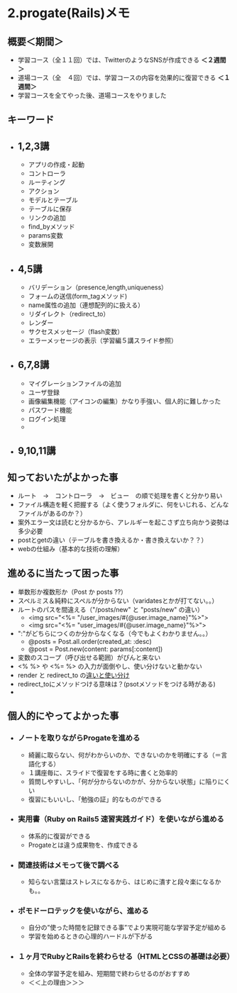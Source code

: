 # 2.progate(Rails)メモ
## 概要＜期間＞
  - 学習コース（全１１回）では、TwitterのようなSNSが作成できる __＜２週間＞__
  - 道場コース（全　４回）では、学習コースの内容を効果的に復習できる __＜１週間＞__
  - 学習コースを全てやった後、道場コースをやりました

## キーワード
  - ## 1,2,3講
    - アプリの作成・起動
    - コントローラ
    - ルーティング
    - アクション
    - モデルとテーブル
    - テーブルに保存
    - リンクの追加
    - find_byメソッド
    - params変数
    - 変数展開

  - ## 4,5講
    - バリデーション（presence,length,uniqueness）
    - フォームの送信(form_tagメソッド)
    - name属性の追加（連想配列的に扱える）
    - リダイレクト（redirect_to）
    - レンダー
    - サクセスメッセージ（flash変数）
    - エラーメッセージの表示（学習編５講スライド参照）

  - ## 6,7,8講
    - マイグレーションファイルの追加
    - ユーザ登録
    - 画像編集機能（アイコンの編集）かなり手強い、個人的に難しかった
    - パスワード機能
    - ログイン処理
    - 

  - ## 9,10,11講

## 知っておいたがよかった事
- ルート　→　コントローラ　→　ビュー　の順で処理を書くと分かり易い
- ファイル構造を軽く把握する（よく使うフォルダに、何をいじれる、どんなファイルがあるのか？）
- 案外エラー文は読むと分かるから、アレルギーを起こさず立ち向かう姿勢は多少必要
- postとgetの違い（テーブルを書き換えるか・書き換えないか？？）
- webの仕組み（基本的な技術の理解）


## 進めるに当たって困った事
- 単数形か複数形か（Post か posts ??）
- スペルミス＆純粋にスペルが分からない（varidatesとかが打てない。。）
- ルートのパスを間違える（"/posts/new" と "posts/new" の違い）
  - <img src="<%= "/user_images/#{@user.image_name}"%>"></img>
  - <img src="<%= "user_images/#{@user.image_name}"%>"></img>
- ":"がどちらにつくのか分からなくなる（今でもよくわかりません。。）
  - @posts = Post.all.order(created_at: :desc)
  - @post = Post.new(content: params[:content])
- 変数のスコープ（呼び出せる範囲）がぴんと来ない
- <% %> や <%= %> の入力が面倒やし、使い分けないと動かない
- render と redirect_to の[違いと使い分け](https://qiita.com/morikuma709/items/e9146465df2d8a094d78)
- redirect_toにメソッドつける意味は？(psotメソッドをつける時がある)
-  

## 個人的にやってよかった事
- ### ノートを取りながらProgateを進める
  - 綺麗に取らない、何がわからいのか、できないのかを明確にする（＝言語化する）
  - １講座毎に、スライドで復習をする時に書くと効率的
  - 質問しやすいし、「何が分からないのかが、分からない状態」に陥りにくい
  - 復習にもいいし、「勉強の証」的なものができる
- ### 実用書（Ruby on Rails5 速習実践ガイド）を使いながら進める
  - 体系的に復習ができる
  - Progateとは違う成果物を、作成できる
- ### 関連技術はメモって後で調べる
  - 知らない言葉はストレスになるから、はじめに潰すと段々楽になるかも。。
- ### ポモドーロテックを使いながら、進める
  - 自分の”使った時間を記録できる事”でより実現可能な学習予定が組める
  - 学習を始めるときの心理的ハードルが下がる
- ### １ヶ月でRubyとRailsを終わらせる（HTMLとCSSの基礎は必要）
  - 全体の学習予定を組み、短期間で終わらせるのがおすすめ
  - ＜＜上の理由＞＞＞